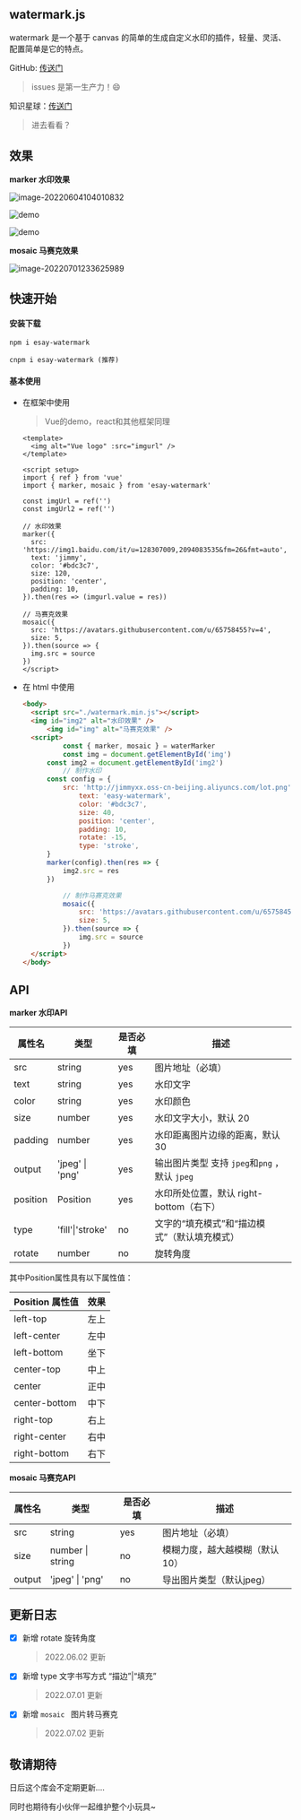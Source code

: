 ## watermark.js

watermark 是一个基于 canvas 的简单的生成自定义水印的插件，轻量、灵活、配置简单是它的特点。

GitHub: [传送门](https://github.com/Jimmylxue/easy-watermark)

> issues 是第一生产力！😄

知识星球：[传送门](http://www.jimmyxuexue.top)

> 进去看看？

## 效果

**marker 水印效果**

![image-20220604104010832](https://vitepress-source.oss-cn-beijing.aliyuncs.com/typoraimage-20220604104010832.png)

![demo](http://jimmyxx.oss-cn-beijing.aliyuncs.com/demo.png)

![demo](http://jimmyxx.oss-cn-beijing.aliyuncs.com/demo2.png)

**mosaic 马赛克效果**

![image-20220701233625989](https://vitepress-source.oss-cn-beijing.aliyuncs.com/typoraimage-20220701233625989.png)

## 快速开始

#### 安装下载

```
npm i esay-watermark

cnpm i esay-watermark (推荐)
```

#### 基本使用

- 在框架中使用

  > Vue的demo，react和其他框架同理

  ```vue
  <template>
  	<img alt="Vue logo" :src="imgurl" />
  </template>
  
  <script setup>
  import { ref } from 'vue'
  import { marker, mosaic } from 'esay-watermark'
  
  const imgUrl = ref('')
  const imgUrl2 = ref('')
  
  // 水印效果
  marker({
  	src: 'https://img1.baidu.com/it/u=128307009,2094083535&fm=26&fmt=auto',
  	text: 'jimmy',
  	color: '#bdc3c7',
  	size: 120,
  	position: 'center',
  	padding: 10,
  }).then(res => (imgurl.value = res))
  
  // 马赛克效果
  mosaic({
  	src: 'https://avatars.githubusercontent.com/u/65758455?v=4',
  	size: 5,
  }).then(source => {
  	img.src = source
  })
  </script>
  ```

- 在 html 中使用

  ```html
  <body>
  	<script src="./watermark.min.js"></script>
  	<img id="img2" alt="水印效果" />
		<img id="img" alt="马赛克效果" />
  	<script>
			const { marker, mosaic } = waterMarker
			const img = document.getElementById('img')
  		const img2 = document.getElementById('img2')
			// 制作水印
  		const config = {
  			src: 'http://jimmyxx.oss-cn-beijing.aliyuncs.com/lot.png',
				text: 'easy-watermark',
				color: '#bdc3c7',
				size: 40,
				position: 'center',
				padding: 10,
				rotate: -15,
				type: 'stroke',
  		}
  		marker(config).then(res => {
  			img2.src = res
  		})

			// 制作马赛克效果
			mosaic({
				src: 'https://avatars.githubusercontent.com/u/65758455?v=4',
				size: 5,
			}).then(source => {
				img.src = source
			})
  	</script>
  </body>
  ```

## API

**marker 水印API**

| 属性名   | 类型   | 是否必填   | 描述                          |
| -------- | ------ | ------ | --------------------------------------------- |
| src      | string | yes | 图片地址（必填）                              |
| text     | string | yes | 水印文字                                      |
| color    | string | yes | 水印颜色                                      |
| size     | number | yes | 水印文字大小，默认 20                         |
| padding  | number | yes | 水印距离图片边缘的距离，默认 30               |
| output   | 'jpeg' \| 'png' | yes | 输出图片类型 支持 `jpeg`和`png` ，默认 `jpeg` |
| position | Position | yes | 水印所处位置，默认 right-bottom（右下）       |
| type | 'fill'\|'stroke' | no | 文字的“填充模式”和“描边模式”（默认填充模式） |
| rotate | number | no | 旋转角度       |

其中Position属性具有以下属性值：

| Position 属性值 | 效果 |
| --------------- | ---- |
| left-top        | 左上 |
| left-center     | 左中 |
| left-bottom     | 坐下 |
| center-top      | 中上 |
| center          | 正中 |
| center-bottom   | 中下 |
| right-top       | 右上 |
| right-center    | 右中 |
| right-bottom    | 右下 |

**mosaic 马赛克API**

| 属性名   | 类型   | 是否必填   | 描述                          |
| -------- | ------ | ------ | --------------------------------------------- |
| src      | string | yes | 图片地址（必填）                              |
| size | number \| string | no | 模糊力度，越大越模糊（默认10） |
| output | 'jpeg' \| 'png' | no | 导出图片类型（默认jpeg）                |

## 更新日志

- [x] 新增 rotate 旋转角度

  > 2022.06.02 更新
  
- [x] 新增 type 文字书写方式 “描边”|“填充”

  > 2022.07.01 更新
  
- [x] 新增 `mosaic ` 图片转马赛克

  > 2022.07.02 更新

## 敬请期待

日后这个库会不定期更新....

同时也期待有小伙伴一起维护整个小玩具~
